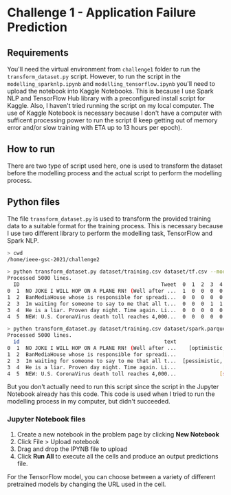 # Challenge 1 - Application Failure Prediction

## Requirements

You'll need the virtual environment from `challenge1` folder to run the `transform_dataset.py` script. However, to run the script in the `modelling_sparknlp.ipynb` and `modelling_tensorflow.ipynb` you'll need to upload the notebook into Kaggle Notebooks. This is because I use Spark NLP and TensorFlow Hub library with a preconfigured install script for Kaggle. Also, I haven't tried running the script on my local computer. The use of Kaggle Notebook is necessary because I don't have a computer with sufficent processing power to run the script (I keep getting out of memory error and/or slow training with ETA up to 13 hours per epoch).

## How to run

There are two type of script used here, one is used to transform the dataset before the modelling process and the actual script to perform the modelling process.

## Python files

The file `transform_dataset.py` is used to transform the provided training data to a suitable format for the training process. This is necessary because I use two different library to perform the modelling task, TensorFlow and Spark NLP.

```bash
> cwd
/home/ieee-gsc-2021/challenge2

> python transform_dataset.py dataset/training.csv dataset/tf.csv --mode tensorflow
Processed 5000 lines.
  ID                                              Tweet  0  1  2  3  4  5  6  7  8  9  10
0  1  NO JOKE I WILL HOP ON A PLANE RN! (Well after ...  1  0  0  0  0  0  0  0  0  0   1
1  2  BanMediaHouse whose is responsible for spreadi...  0  0  0  0  0  0  1  0  0  0   0
2  3  Im waiting for someone to say to me that all t...  0  0  0  1  1  0  0  0  0  0   0
3  4  He is a liar. Proven day night. Time again. Li...  0  0  0  0  0  0  1  0  0  0   0
4  5  NEW: U.S. CoronaVirus death toll reaches 4,000...  0  0  0  0  0  0  0  0  1  0   0

> python transform_dataset.py dataset/training.csv dataset/spark.parquet --mode sparknlp
Processed 5000 lines.
  id                                               text                  labels
0  1  NO JOKE I WILL HOP ON A PLANE RN! (Well after ...    [optimistic, joking]
1  2  BanMediaHouse whose is responsible for spreadi...               [annoyed]
2  3  Im waiting for someone to say to me that all t...  [pessimistic, anxious]
3  4  He is a liar. Proven day night. Time again. Li...               [annoyed]
4  5  NEW: U.S. CoronaVirus death toll reaches 4,000...              [surprise]
```

But you don't actually need to run this script since the script in the Jupyter Notebook already has this code. This code is used when I tried to run the modelling process in my computer, but didn't succeeded.

### Jupyter Notebook files

1. Create a new notebook in the problem page by clicking **New Notebook**
2. Click File > Upload notebook
3. Drag and drop the IPYNB file to upload
4. Click **Run All** to execute all the cells and produce an output predictions file.

For the TensorFlow model, you can choose between a variety of different pretrained models by changing the URL used in the cell.
